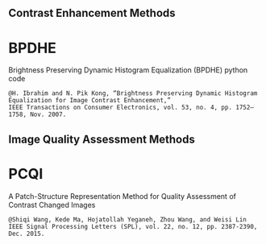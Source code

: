 
## Contrast Enhancement Methods
# BPDHE
Brightness Preserving Dynamic Histogram Equalization (BPDHE) python code

```
@H. Ibrahim and N. Pik Kong, “Brightness Preserving Dynamic Histogram Equalization for Image Contrast Enhancement,”
IEEE Transactions on Consumer Electronics, vol. 53, no. 4, pp. 1752–1758, Nov. 2007.
```
## Image Quality Assessment Methods
# PCQI
A Patch-Structure Representation Method for Quality Assessment of Contrast Changed Images
```
@Shiqi Wang, Kede Ma, Hojatollah Yeganeh, Zhou Wang, and Weisi Lin
IEEE Signal Processing Letters (SPL), vol. 22, no. 12, pp. 2387-2390, Dec. 2015.
```
